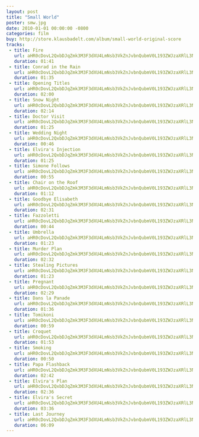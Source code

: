 ```yaml
---
layout: post
title: "Small World"
poster: smw.jpg
date: 2010-01-01 00:00:00 -0800
categories: film
buy: http://store.klausbadelt.com/album/small-world-original-score
tracks:
 - title: Fire
   url: aHR0cDovL2QxbDJqZmk3M3F3dXU4LmNsb3VkZnJvbnQubmV0L193ZWJzaXRlL3Ntdy8wMSBGaXJlLm1wMw==
   duration: 01:41
 - title: Conrad in the Rain
   url: aHR0cDovL2QxbDJqZmk3M3F3dXU4LmNsb3VkZnJvbnQubmV0L193ZWJzaXRlL3Ntdy8wMiBDb25yYWQgaW4gdGhlIFJhaW4ubXAz
   duration: 01:35
 - title: Opening Titles
   url: aHR0cDovL2QxbDJqZmk3M3F3dXU4LmNsb3VkZnJvbnQubmV0L193ZWJzaXRlL3Ntdy8wMyBPcGVuaW5nIFRpdGxlcy5tcDM=
   duration: 02:00
 - title: Snow Night
   url: aHR0cDovL2QxbDJqZmk3M3F3dXU4LmNsb3VkZnJvbnQubmV0L193ZWJzaXRlL3Ntdy8wNCBTbm93IE5pZ2h0Lm1wMw==
   duration: 02:14
 - title: Doctor Visit
   url: aHR0cDovL2QxbDJqZmk3M3F3dXU4LmNsb3VkZnJvbnQubmV0L193ZWJzaXRlL3Ntdy8wNSBEb2N0b3IgVmlzaXQubXAz
   duration: 01:25
 - title: Wedding Night
   url: aHR0cDovL2QxbDJqZmk3M3F3dXU4LmNsb3VkZnJvbnQubmV0L193ZWJzaXRlL3Ntdy8wNiBXZWRkaW5nIE5pZ2h0Lm1wMw==
   duration: 00:46
 - title: Elvira's Injection
   url: aHR0cDovL2QxbDJqZmk3M3F3dXU4LmNsb3VkZnJvbnQubmV0L193ZWJzaXRlL3Ntdy8wNyBFbHZpcmEncyBJbmplY3Rpb24ubXAz
   duration: 01:25
 - title: Simone Follows
   url: aHR0cDovL2QxbDJqZmk3M3F3dXU4LmNsb3VkZnJvbnQubmV0L193ZWJzaXRlL3Ntdy8wOCBTaW1vbmUgRm9sbG93cy5tcDM=
   duration: 00:55
 - title: Chair on the Roof
   url: aHR0cDovL2QxbDJqZmk3M3F3dXU4LmNsb3VkZnJvbnQubmV0L193ZWJzaXRlL3Ntdy8wOSBDaGFpciBvbiB0aGUgUm9vZi5tcDM=
   duration: 01:12
 - title: Goodbye Elisabeth
   url: aHR0cDovL2QxbDJqZmk3M3F3dXU4LmNsb3VkZnJvbnQubmV0L193ZWJzaXRlL3Ntdy8xMCBHb29kYnllIEVsaXNhYmV0aC5tcDM=
   duration: 02:31
 - title: Fazzoletti
   url: aHR0cDovL2QxbDJqZmk3M3F3dXU4LmNsb3VkZnJvbnQubmV0L193ZWJzaXRlL3Ntdy8xMSBGYXp6b2xldHRpLm1wMw==
   duration: 00:44
 - title: Umbrella
   url: aHR0cDovL2QxbDJqZmk3M3F3dXU4LmNsb3VkZnJvbnQubmV0L193ZWJzaXRlL3Ntdy8xMiBVbWJyZWxsYS5tcDM=
   duration: 01:23
 - title: Murder Plan
   url: aHR0cDovL2QxbDJqZmk3M3F3dXU4LmNsb3VkZnJvbnQubmV0L193ZWJzaXRlL3Ntdy8xMyBNdXJkZXIgUGxhbi5tcDM=
   duration: 02:32
 - title: Stealing Pictures
   url: aHR0cDovL2QxbDJqZmk3M3F3dXU4LmNsb3VkZnJvbnQubmV0L193ZWJzaXRlL3Ntdy8xNCBTdGVhbGluZyBQaWN0dXJlcy5tcDM=
   duration: 01:23
 - title: Pregnant
   url: aHR0cDovL2QxbDJqZmk3M3F3dXU4LmNsb3VkZnJvbnQubmV0L193ZWJzaXRlL3Ntdy8xNSBQcmVnbmFudC5tcDM=
   duration: 02:29
 - title: Dans la Panade
   url: aHR0cDovL2QxbDJqZmk3M3F3dXU4LmNsb3VkZnJvbnQubmV0L193ZWJzaXRlL3Ntdy8xNiBEYW5zIGxhIFBhbmFkZS5tcDM=
   duration: 01:36
 - title: Tomikoni
   url: aHR0cDovL2QxbDJqZmk3M3F3dXU4LmNsb3VkZnJvbnQubmV0L193ZWJzaXRlL3Ntdy8xNyBUb21pa29uaS5tcDM=
   duration: 00:59
 - title: Croquet
   url: aHR0cDovL2QxbDJqZmk3M3F3dXU4LmNsb3VkZnJvbnQubmV0L193ZWJzaXRlL3Ntdy8xOCBDcm9xdWV0Lm1wMw==
   duration: 01:53
 - title: Smoking
   url: aHR0cDovL2QxbDJqZmk3M3F3dXU4LmNsb3VkZnJvbnQubmV0L193ZWJzaXRlL3Ntdy8xOSBTbW9raW5nLm1wMw==
   duration: 00:50
 - title: Papa Flashback
   url: aHR0cDovL2QxbDJqZmk3M3F3dXU4LmNsb3VkZnJvbnQubmV0L193ZWJzaXRlL3Ntdy8yMCBQYXBhIEZsYXNoYmFjay5tcDM=
   duration: 02:42
 - title: Elvira's Plan
   url: aHR0cDovL2QxbDJqZmk3M3F3dXU4LmNsb3VkZnJvbnQubmV0L193ZWJzaXRlL3Ntdy8yMSBFbHZpcmEncyBQbGFuLm1wMw==
   duration: 02:36
 - title: Elvira's Secret
   url: aHR0cDovL2QxbDJqZmk3M3F3dXU4LmNsb3VkZnJvbnQubmV0L193ZWJzaXRlL3Ntdy8yMiBFbHZpcmEncyBTZWNyZXQubXAz
   duration: 03:36
 - title: Last Journey
   url: aHR0cDovL2QxbDJqZmk3M3F3dXU4LmNsb3VkZnJvbnQubmV0L193ZWJzaXRlL3Ntdy8yMyBMYXN0IEpvdXJuZXkubXAz
   duration: 06:09
---
```

